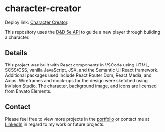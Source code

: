 # character-creator

Deploy link: [Character Creator](https://anngineer.github.io/character-creator/).

This repository uses the [D&D 5e API](https://www.dnd5eapi.co/) to guide a new player through building a character.

## Details

This project was built with React components in VSCode using HTML, SCSS/CSS, vanilla JavaScript, JSX, and the Semantic UI React framework. Additional packages used include React Router Dom, React Media, and Axios. Wireframes and mock-ups for the design were sketched using InVision Studio. The character, background image, and icons are licensed from Envato Elements.

## Contact

Please feel free to view more projects in the [portfolio](https://anngineer.com/) or contact me at [LinkedIn](www.linkedin.com/in/anngineer) in regard to my work or future projects.

